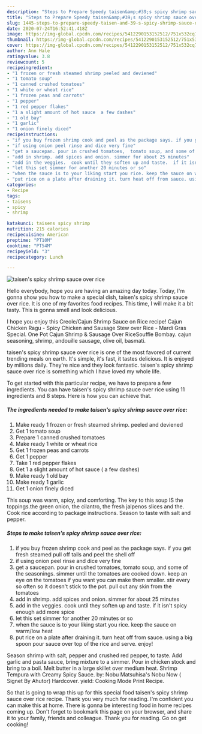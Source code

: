 ```yaml
---
description: "Steps to Prepare Speedy taisen&amp;#39;s spicy shrimp sauce over rice"
title: "Steps to Prepare Speedy taisen&amp;#39;s spicy shrimp sauce over rice"
slug: 1445-steps-to-prepare-speedy-taisen-and-39-s-spicy-shrimp-sauce-over-rice
date: 2020-07-24T16:52:41.418Z
image: https://img-global.cpcdn.com/recipes/5412290153152512/751x532cq70/taisens-spicy-shrimp-sauce-over-rice-recipe-main-photo.jpg
thumbnail: https://img-global.cpcdn.com/recipes/5412290153152512/751x532cq70/taisens-spicy-shrimp-sauce-over-rice-recipe-main-photo.jpg
cover: https://img-global.cpcdn.com/recipes/5412290153152512/751x532cq70/taisens-spicy-shrimp-sauce-over-rice-recipe-main-photo.jpg
author: Ann Hale
ratingvalue: 3.8
reviewcount: 5
recipeingredient:
- "1 frozen or fresh steamed shrimp peeled and deviened"
- "1 tomato soup"
- "1 canned crushed tomatoes"
- "1 white or wheat rice"
- "1 frozen peas and carrots"
- "1 pepper"
- "1 red pepper flakes"
- "1 a slight amount of hot sauce  a few dashes"
- "1 old bay"
- "1 garlic"
- "1 onion finely diced"
recipeinstructions:
- "if you buy frozen shrimp cook and peel as the package says. if you get fresh steamed pull off tails and peel the shell off"
- "if using onion peel rinse and dice very fine"
- "get a saucepan. pour in crushed tomatoes,  tomato soup, and some of the seasonings. simmer until the tomatoes are cooked down. keep an eye on the tomatoes if you want you can make them smaller. stir every so often so it doesn&#39;t stick to the pot. pull out any  skin from the tomatoes"
- "add in shrimp. add spices and onion. simmer for about 25 minutes"
- "add in the veggies.  cook until they soften up and taste.  if it isn&#39;t spicy enough add more spice"
- "let this set simmer for another 20 minutes or so"
- "when the sauce is to your liking start you rice. keep the sauce on warm/low heat"
- "put rice on a plate after draining it. turn heat off from sauce. using a big spoon pour sauce over top of the rice and serve. enjoy!"
categories:
- Recipe
tags:
- taisens
- spicy
- shrimp

katakunci: taisens spicy shrimp 
nutrition: 215 calories
recipecuisine: American
preptime: "PT10M"
cooktime: "PT54M"
recipeyield: "3"
recipecategory: Lunch

---
```



![taisen&#39;s spicy shrimp sauce over rice](https://img-global.cpcdn.com/recipes/5412290153152512/751x532cq70/taisens-spicy-shrimp-sauce-over-rice-recipe-main-photo.jpg)

Hello everybody, hope you are having an amazing day today. Today, I'm gonna show you how to make a special dish, taisen&#39;s spicy shrimp sauce over rice. It is one of my favorites food recipes. This time, I will make it a bit tasty. This is gonna smell and look delicious.

I hope you enjoy this Creole/Cajun Shrimp Sauce on Rice recipe! Cajun Chicken Ragu - Spicy Chicken and Sausage Stew over Rice - Mardi Gras Special. One Pot Cajun Shrimp &amp; Sausage Over RiceSouffle Bombay. cajun seasoning, shrimp, andouille sausage, olive oil, basmati.

taisen&#39;s spicy shrimp sauce over rice is one of the most favored of current trending meals on earth. It's simple, it's fast, it tastes delicious. It is enjoyed by millions daily. They're nice and they look fantastic. taisen&#39;s spicy shrimp sauce over rice is something which I have loved my whole life.


To get started with this particular recipe, we have to prepare a few ingredients. You can have taisen&#39;s spicy shrimp sauce over rice using 11 ingredients and 8 steps. Here is how you can achieve that.

<!--inarticleads1-->

##### The ingredients needed to make taisen&#39;s spicy shrimp sauce over rice:

1. Make ready 1 frozen or fresh steamed shrimp. peeled and deviened
1. Get 1 tomato soup
1. Prepare 1 canned crushed tomatoes
1. Make ready 1 white or wheat rice
1. Get 1 frozen peas and carrots
1. Get 1 pepper
1. Take 1 red pepper flakes
1. Get 1 a slight amount of hot sauce ( a few dashes)
1. Make ready 1 old bay
1. Make ready 1 garlic
1. Get 1 onion finely diced


This soup was warm, spicy, and comforting. The key to this soup IS the toppings.the green onion, the cilantro, the fresh jalpenos slices and the. Cook rice according to package instructions. Season to taste with salt and pepper. 

<!--inarticleads2-->

##### Steps to make taisen&#39;s spicy shrimp sauce over rice:

1. if you buy frozen shrimp cook and peel as the package says. if you get fresh steamed pull off tails and peel the shell off
1. if using onion peel rinse and dice very fine
1. get a saucepan. pour in crushed tomatoes,  tomato soup, and some of the seasonings. simmer until the tomatoes are cooked down. keep an eye on the tomatoes if you want you can make them smaller. stir every so often so it doesn&#39;t stick to the pot. pull out any  skin from the tomatoes
1. add in shrimp. add spices and onion. simmer for about 25 minutes
1. add in the veggies.  cook until they soften up and taste.  if it isn&#39;t spicy enough add more spice
1. let this set simmer for another 20 minutes or so
1. when the sauce is to your liking start you rice. keep the sauce on warm/low heat
1. put rice on a plate after draining it. turn heat off from sauce. using a big spoon pour sauce over top of the rice and serve. enjoy!


Season shrimp with salt, pepper and crushed red pepper, to taste. Add garlic and pasta sauce, bring mixture to a simmer. Pour in chicken stock and bring to a boil. Melt butter in a large skillet over medium heat. Shrimp Tempura with Creamy Spicy Sauce. by: Nobu Matsuhisa&#39;s Nobu Now ( Signet By Ahutor) Hardcover. yield: Cooking Mode Print Recipe. 

So that is going to wrap this up for this special food taisen&#39;s spicy shrimp sauce over rice recipe. Thank you very much for reading. I'm confident you can make this at home. There is gonna be interesting food in home recipes coming up. Don't forget to bookmark this page on your browser, and share it to your family, friends and colleague. Thank you for reading. Go on get cooking!
